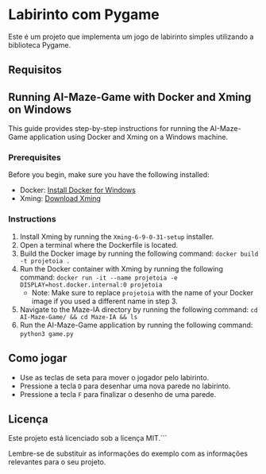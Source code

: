 # Labirinto com Pygame

Este é um projeto que implementa um jogo de labirinto simples utilizando a biblioteca Pygame.

## Requisitos
## Running AI-Maze-Game with Docker and Xming on Windows

This guide provides step-by-step instructions for running the AI-Maze-Game application using Docker and Xming on a Windows machine.

### Prerequisites

Before you begin, make sure you have the following installed:

- Docker: [Install Docker for Windows](https://docs.docker.com/docker-for-windows/install/)
- Xming: [Download Xming](https://sourceforge.net/projects/xming/files/latest/download)

### Instructions

1. Install Xming by running the `Xming-6-9-0-31-setup` installer.
2. Open a terminal where the Dockerfile is located.
3. Build the Docker image by running the following command: `docker build -t projetoia .`
4. Run the Docker container with Xming by running the following command: `docker run -it --name projetoia -e DISPLAY=host.docker.internal:0 projetoia`
   - Note: Make sure to replace `projetoia` with the name of your Docker image if you used a different name in step 3.
5. Navigate to the Maze-IA directory by running the following command: `cd AI-Maze-Game/ && cd Maze-IA && ls`
6. Run the AI-Maze-Game application by running the following command: `python3 game.py`


## Como jogar

- Use as teclas de seta para mover o jogador pelo labirinto.
- Pressione a tecla `D` para desenhar uma nova parede no labirinto.
- Pressione a tecla `F` para finalizar o desenho de uma parede.


## Licença

Este projeto está licenciado sob a licença MIT.```

Lembre-se de substituir as informações do exemplo com as informações relevantes para o seu projeto.




